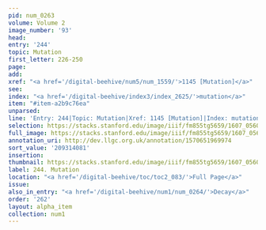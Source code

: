 ```yaml
---
pid: num_0263
volume: Volume 2
image_number: '93'
head:
entry: '244'
topic: Mutation
first_letter: 226-250
page:
add:
xref: "<a href='/digital-beehive/num5/num_1559/'>1145 [Mutation]</a>"
see:
index: "<a href='/digital-beehive/index3/index_2625/'>mutation</a>"
item: "#item-a2b9c76ea"
unparsed:
line: 'Entry: 244|Topic: Mutation|Xref: 1145 [Mutation]|Index: mutation|#item-a2b9c76ea'
selection: https://stacks.stanford.edu/image/iiif/fm855tg5659/1607_0560/274,4081,3079,370/full/0/default.jpg
full_image: https://stacks.stanford.edu/image/iiif/fm855tg5659/1607_0560/full/full/0/default.jpg
annotation_uri: http://dev.llgc.org.uk/annotation/1570651969974
sort_value: '209314081'
insertion:
thumbnail: https://stacks.stanford.edu/image/iiif/fm855tg5659/1607_0560/274,4081,600,180/250,/0/default.jpg
label: 244. Mutation
location: "<a href='/digital-beehive/toc/toc2_083/'>Full Page</a>"
issue:
also_in_entry: "<a href='/digital-beehive/num1/num_0264/'>Decay</a>"
order: '262'
layout: alpha_item
collection: num1
---
```


